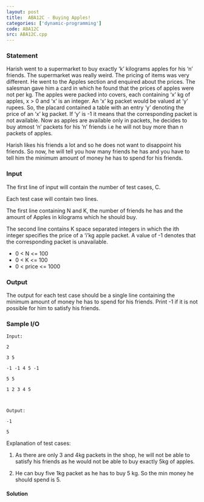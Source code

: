 ```yaml
---
layout: post
title:  ABA12C - Buying Apples!
categories: ['dynamic-programming']
code: ABA12C
src: ABA12C.cpp
---
```


### **Statement**

Harish went to a supermarket to buy exactly ‘k’ kilograms apples for his ‘n’
friends. The supermarket was really weird. The pricing of items was very
different. He went to the Apples section and enquired about the prices. The
salesman gave him a card in which he found that the prices of apples were not
per kg. The apples were packed into covers, each containing ‘x’ kg of apples,
x > 0 and ‘x’ is an integer. An ‘x’ kg packet would be valued at ‘y’ rupees.
So, the placard contained a table with an entry ‘y’ denoting the price of an
‘x’ kg packet. If ‘y’ is -1 it means that the corresponding packet is not
available. Now as apples are available only in packets, he decides to buy
atmost ‘n’ packets for his ‘n’ friends i.e he will not buy more than n packets
of apples.

Harish likes his friends a lot and so he does not want to disappoint his
friends. So now, he will tell you how many friends he has and you have to tell
him the minimum amount of money he has to spend for his friends.

### Input

The first line of input will contain the number of test cases, C.

Each test case will contain two lines.

The first line containing N and K, the number of friends he has and the amount
of Apples in kilograms which he should buy.

The second line contains K space separated integers in which the ith integer
specifies the price of a ‘i’kg apple packet. A value of -1 denotes that the
corresponding packet is unavailable.

  * 0 < N <= 100
  * 0 < K <= 100
  * 0 < price <= 1000

### Output

The output for each test case should be a single line containing the minimum
amount of money he has to spend for his friends. Print -1 if it is not
possible for him to satisfy his friends.

### Sample I/O

    
    
    Input:
    2
    3 5
    -1 -1 4 5 -1
    5 5
    1 2 3 4 5
    
    Output:
    -1
    5

Explanation of test cases:

1) As there are only 3 and 4kg packets in the shop, he will not be able to
satisfy his friends as he would not be able to buy exactly 5kg of apples.

2) He can buy five 1kg packet as he has to buy 5 kg. So the min money he
should spend is 5.



#### **Solution**



